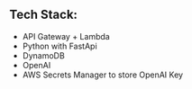 ## Tech Stack:

- API Gateway + Lambda
- Python with FastApi
- DynamoDB
- OpenAI
- AWS Secrets Manager to store OpenAI Key
